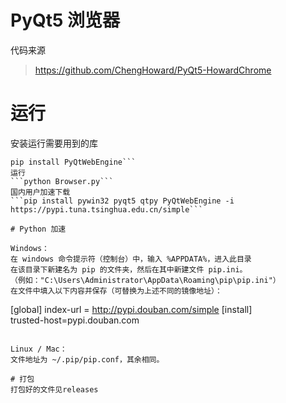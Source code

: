 # PyQt5 浏览器
代码来源
> https://github.com/ChengHoward/PyQt5-HowardChrome      

# 运行
安装运行需要用到的库   
```pip install pywin32 pyqt5 qtpy   
pip install PyQtWebEngine```   
运行   
```python Browser.py```   
国内用户加速下载    
```pip install pywin32 pyqt5 qtpy PyQtWebEngine -i https://pypi.tuna.tsinghua.edu.cn/simple```   

# Python 加速

Windows：   
在 windows 命令提示符（控制台）中，输入 %APPDATA%，进入此目录   
在该目录下新建名为 pip 的文件夹，然后在其中新建文件 pip.ini。   
（例如："C:\Users\Administrator\AppData\Roaming\pip\pip.ini"）   
在文件中填入以下内容并保存（可替换为上述不同的镜像地址）：   
```
[global] 
index-url = http://pypi.douban.com/simple 
[install]    
trusted-host=pypi.douban.com
```   

Linux / Mac：   
文件地址为 ~/.pip/pip.conf，其余相同。   

# 打包
打包好的文件见releases
